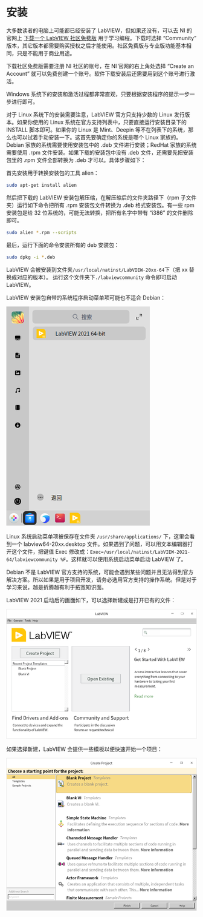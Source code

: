 # 安装

大多数读者的电脑上可能都已经安装了 LabVIEW，但如果还没有，可以去 NI 的官网上 [下载一个 LabVIEW 社区免费版](https://www.ni.com/en-us/shop/labview.html) 用于学习编程。下载时选择 “Community” 版本，其它版本都需要购买授权之后才能使用。社区免费版与专业版功能基本相同，只是不能用于商业用途。

下载社区免费版需要注册 NI 社区的账号，在 NI 官网的右上角处选择 “Create an Account” 就可以免费创建一个账号。软件下载安装后还需要用到这个账号进行激活。

Windows 系统下的安装和激活过程都非常直观，只要根据安装程序的提示一步一步进行即可。

对于 Linux 系统下的安装需要注意，LabVIEW 官方只支持少数的 Linux 发行版本。如果你使用的 Linux 系统在官方支持列表中，只要直接运行安装目录下的 INSTALL 脚本即可。如果你的 Linux 是 Mint、Deepin 等不在列表下的系统，那么也可以试着手动安装一下。这首先要确定你的系统是哪个 Linux 家族的。Debian 家族的系统需要使用安装包中的 .deb 文件进行安装；RedHat 家族的系统需要使用 .rpm 文件安装。如果下载的安装包中没有 .deb 文件，还需要先把安装包里的 .rpm 文件全部转换为 .deb 才可以。具体步骤如下：

首先安装用于转换安装包的工具 alien：
```sh
sudo apt-get install alien
```

然后把下载的 LabVIEW 安装包解压缩，在解压缩后的文件夹路径下（rpm 子文件夹）运行如下命令把所有 .rpm 安装包文件转换为 .deb 格式安装包。有一些 rpm 安装包是给 32 位系统的，可能无法转换，把所有名字中带有 “i386” 的文件删除即可。

```sh
sudo alien *.rpm --scripts
```

最后，运行下面的命令安装所有的 deb 安装包：

```sh
sudo dpkg -i *.deb
```

LabVIEW 会被安装到文件夹`/usr/local/natinst/LabVIEW-20xx-64`下（把 xx 替换成对应的版本）。 运行这个文件夹下`./labviewcommunity` 命令即可启动 LabVIEW。

LabVIEW 安装包自带的系统程序启动菜单项可能也不适合 Debian：

![images_2/image18.png](images_2/image18.png "Linux 系统的开始菜单")

Linux 系统启动菜单项被保存在文件夹 `/usr/share/applications/` 下，这里会看到一个 labview64-20xx.desktop 文件。如果遇到了问题，可以用文本编辑器打开这个文件，把键值 Exec 修改成：`Exec=/usr/local/natinst/LabVIEW-2021-64/labviewcommunity %F`。这样就可以使用系统启动菜单启动 LabVIEW 了。


Debian 不是 LabVIEW 官方支持的系统，可能会遇到某些问题并且无法得到官方解决方案。所以如果是用于项目开发，请务必选用官方支持的操作系统。但是对于学习来说，越是折腾越有利于拓宽知识面。

LabVIEW 2021 启动后的画面如下，可以选择新建或是打开已有的文件：

![images_2/w_20211203094255.png](images_2/w_20211203094255.png "LabVIEW 启动画面")

如果选择新建，LabVIEW 会提供一些模板以便快速开始一个项目：

![images_2/w_20211203093945.png](images_2/w_20211203093945.png "创建新项目或 VI")
